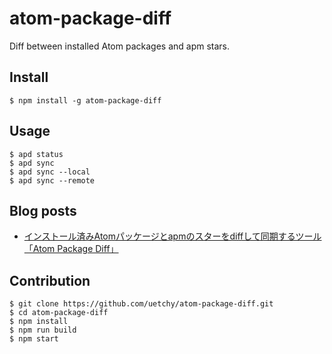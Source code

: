 # atom-package-diff

Diff between installed Atom packages and apm stars.

## Install

```
$ npm install -g atom-package-diff
```

## Usage

```
$ apd status
$ apd sync
$ apd sync --local
$ apd sync --remote
```

## Blog posts

- [インストール済みAtomパッケージとapmのスターをdiffして同期するツール「Atom Package Diff」](http://qiita.com/uetchy/items/affc7b43e19167a90296)

## Contribution

```
$ git clone https://github.com/uetchy/atom-package-diff.git
$ cd atom-package-diff
$ npm install
$ npm run build
$ npm start
```
